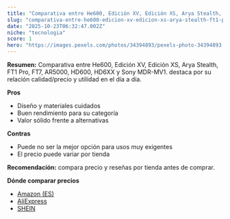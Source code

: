 ```yaml
---
title: "Comparativa entre He600, Edición XV, Edición XS, Arya Stealth, FT1 Pro, FT7, AR5000, HD600, HD6XX y Sony MDR-MV1."
slug: "comparativa-entre-he600-edicion-xv-edicion-xs-arya-stealth-ft1-pro-ft7-ar5000-hd"
date: "2025-10-23T06:32:47.002Z"
niche: "tecnologia"
score: 1
hero: "https://images.pexels.com/photos/34394893/pexels-photo-34394893.jpeg?auto=compress&cs=tinysrgb&fit=crop&h=627&w=1200&auto=compress&cs=tinysrgb&w=1200&h=675&fit=crop"
---
```


**Resumen:** Comparativa entre He600, Edición XV, Edición XS, Arya Stealth, FT1 Pro, FT7, AR5000, HD600, HD6XX y Sony MDR-MV1. destaca por su relación calidad/precio y utilidad en el día a día.

**Pros**
- Diseño y materiales cuidados
- Buen rendimiento para su categoría
- Valor sólido frente a alternativas

**Contras**
- Puede no ser la mejor opción para usos muy exigentes
- El precio puede variar por tienda

**Recomendación:** compara precio y reseñas por tienda antes de comprar.

**Dónde comparar precios**
- [Amazon (ES)](https://www.amazon.es/s?k=Comparativa%20entre%20He600%2C%20Edici%C3%B3n%20XV%2C%20Edici%C3%B3n%20XS%2C%20Arya%20Stealth%2C%20FT1%20Pro%2C%20FT7%2C%20AR5000%2C%20HD600%2C%20HD6XX%20y%20Sony%20MDR-MV1.&tag=teknovashop25-21)
- [AliExpress](https://www.aliexpress.com/wholesale?SearchText=Comparativa%20entre%20He600%2C%20Edici%C3%B3n%20XV%2C%20Edici%C3%B3n%20XS%2C%20Arya%20Stealth%2C%20FT1%20Pro%2C%20FT7%2C%20AR5000%2C%20HD600%2C%20HD6XX%20y%20Sony%20MDR-MV1.)
- [SHEIN](https://www.shein.com/pdsearch/Comparativa%20entre%20He600%2C%20Edici%C3%B3n%20XV%2C%20Edici%C3%B3n%20XS%2C%20Arya%20Stealth%2C%20FT1%20Pro%2C%20FT7%2C%20AR5000%2C%20HD600%2C%20HD6XX%20y%20Sony%20MDR-MV1.)